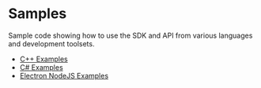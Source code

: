 # Samples

Sample code showing how to use the SDK and API from various languages and development toolsets.

- [C++ Examples](cpp-winrt/README.md)
- [C# Examples](csharp-net/README.md)
- [Electron NodeJS Examples](electron-js/README.md)

